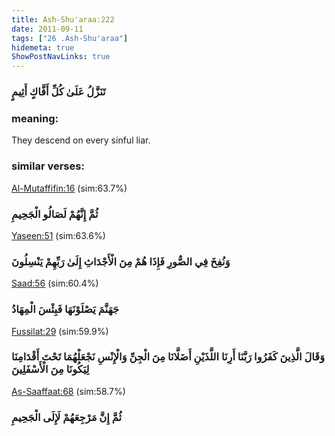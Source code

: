 ```yaml
---
title: Ash-Shu'araa:222
date: 2011-09-11
tags: ["26 .Ash-Shu'araa"]
hidemeta: true 
ShowPostNavLinks: true 
---
```

### تَنَزَّلُ عَلَىٰ كُلِّ أَفَّاكٍ أَثِيمٍ
### meaning: 
They descend on every sinful liar.
### similar verses: 

[Al-Mutaffifin:16](/83/16) (sim:63.7%)

### ثُمَّ إِنَّهُمْ لَصَالُو الْجَحِيمِ

[Yaseen:51](/36/51) (sim:63.6%)

### وَنُفِخَ فِي الصُّورِ فَإِذَا هُمْ مِنَ الْأَجْدَاثِ إِلَىٰ رَبِّهِمْ يَنْسِلُونَ

[Saad:56](/38/56) (sim:60.4%)

### جَهَنَّمَ يَصْلَوْنَهَا فَبِئْسَ الْمِهَادُ

[Fussilat:29](/41/29) (sim:59.9%)

### وَقَالَ الَّذِينَ كَفَرُوا رَبَّنَا أَرِنَا اللَّذَيْنِ أَضَلَّانَا مِنَ الْجِنِّ وَالْإِنْسِ نَجْعَلْهُمَا تَحْتَ أَقْدَامِنَا لِيَكُونَا مِنَ الْأَسْفَلِينَ

[As-Saaffaat:68](/37/68) (sim:58.7%)

### ثُمَّ إِنَّ مَرْجِعَهُمْ لَإِلَى الْجَحِيمِ
